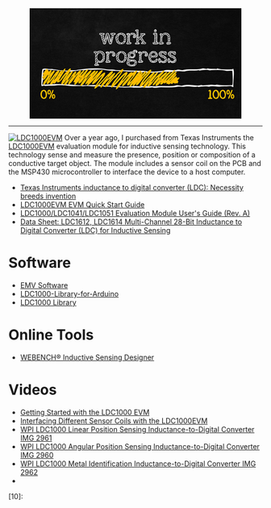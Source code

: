 <!--
Maintainer:   jeffskinnerbox@yahoo.com / www.jeffskinnerbox.me
Version:      0.0.0
-->


<div align="center">
<img src="https://raw.githubusercontent.com/jeffskinnerbox/blog/main/content/images/banners-bkgrds/work-in-progress.jpg" title="These materials require additional work and are not ready for general use." align="center" width=420px height=219px>
</div>


-----




[![LDC1000EVM](http://www.rlocman.ru/i/Image/2013/09/21/LDC1000EVM.JPG "hover text")](http://www.ti.com/tool/LDC1000EVM)
Over a year ago, I purchased from Texas Instruments the [LDC1000EVM][01]
evaluation module for inductive sensing technology.
This technology sense and measure the presence,
position or composition of a conductive target object.
The module includes a sensor coil on the PCB and
the MSP430 microcontroller to interface the device to a host computer.

* [Texas Instruments inductance to digital converter (LDC): Necessity breeds invention](http://www.edn.com/electronics-products/electronic-product-reviews/other/4421072/Texas-Instruments-inductive-to-digital-converter--LDC--Necessity-breeds-invention)
* [LDC1000EVM EVM Quick Start Guide](http://www.ti.com/lit/ml/slyw022/slyw022.pdf)
* [LDC1000/LDC1041/LDC1051 Evaluation Module User's Guide (Rev. A)](http://www.ti.com/lit/ug/snau150a/snau150a.pdf)
* [Data Sheet: LDC1612, LDC1614 Multi-Channel 28-Bit Inductance to Digital Converter (LDC) for Inductive Sensing](http://www.ti.com/lit/ds/symlink/ldc1614.pdf)

# Software

* [EMV Software]()
* [LDC1000-Library-for-Arduino](https://github.com/BroncoTc/LDC1000-Library-for-Arduino)
* [LDC1000 Library](https://developer.mbed.org/components/LDC1000/)

# Online Tools

* [WEBENCH® Inductive Sensing Designer](http://www.ti.com/lsds/ti/analog/webench/inductive-sensing.page?DCMP=sva-psp-ssp-ldc1000-en&HQS=sva-psp-ssp-ldc1000-pr-webench-en)

# Videos

* [Getting Started with the LDC1000 EVM](https://www.youtube.com/watch?v=lSAUzTcujRg&ebc=ANyPxKoipcLCiy81mcUIyYHuFoGnE8zwmE0CRxe3Yf3Pq6bEbEih3df_Km7oiF6--o-3NFPU7oYrIGCSAfVD1YMe2ucqDG-wKQ)
* [Interfacing Different Sensor Coils with the LDC1000EVM](https://www.youtube.com/watch?v=5-Vg-ppdRGs)
* [WPI LDC1000 Linear Position Sensing Inductance-to-Digital Converter IMG 2961](https://www.youtube.com/watch?v=pAT8pPp4EbE)
* [WPI LDC1000 Angular Position Sensing Inductance-to-Digital Converter IMG 2960](https://www.youtube.com/watch?v=Hrj_MhHJBIY)
* [WPI LDC1000 Metal Identification Inductance-to-Digital Converter IMG 2962](https://www.youtube.com/watch?v=VS0Bk5Xs6VU)
* []()



[01]:http://www.ti.com/tool/LDC1000EVM
[02]:
[03]:
[04]:
[05]:
[06]:
[07]:
[08]:
[09]:
[10]:

